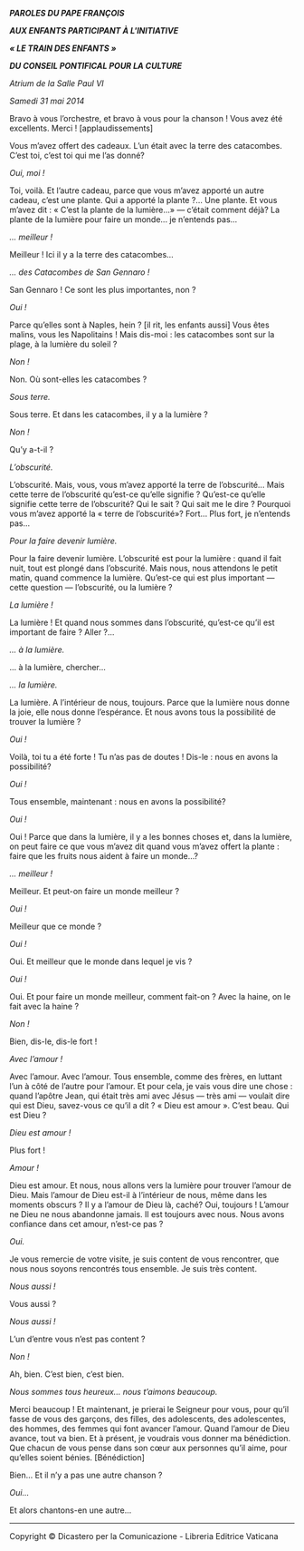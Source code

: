 ***PAROLES DU PAPE FRANÇOIS***

***AUX ENFANTS PARTICIPANT À L'INITIATIVE***

***« LE TRAIN DES ENFANTS »***

***DU CONSEIL PONTIFICAL POUR LA CULTURE***

*Atrium de la Salle Paul VI*

*Samedi 31 mai 2014*

Bravo à vous l’orchestre, et bravo à vous pour la chanson ! Vous avez été excellents. Merci ! [applaudissements]

Vous m’avez offert des cadeaux. L’un était avec la terre des catacombes. C’est toi, c’est toi qui me l’as donné?

*Oui, moi !*

Toi, voilà. Et l’autre cadeau, parce que vous m’avez apporté un autre cadeau, c’est une plante. Qui a apporté la plante ?… Une plante. Et vous m’avez dit : « C’est la plante de la lumière...» — c’était comment déjà? La plante de la lumière pour faire un monde... je n’entends pas...

*... meilleur !*

Meilleur ! Ici il y a la terre des catacombes...

*... des Catacombes de San Gennaro !*

San Gennaro ! Ce sont les plus importantes, non ?

*Oui !*

Parce qu’elles sont à Naples, hein ? [il rit, les enfants aussi] Vous êtes malins, vous les Napolitains ! Mais dis-moi : les catacombes sont sur la plage, à la lumière du soleil ?

*Non !*

Non. Où sont-elles les catacombes ?

*Sous terre.*

Sous terre. Et dans les catacombes, il y a la lumière ?

*Non !*

Qu’y a-t-il ?

*L’obscurité.*

L’obscurité. Mais, vous, vous m’avez apporté la terre de l’obscurité... Mais cette terre de l’obscurité qu’est-ce qu’elle signifie ? Qu’est-ce qu’elle signifie cette terre de l’obscurité? Qui le sait ? Qui sait me le dire ? Pourquoi vous m’avez apporté la « terre de l’obscurité»? Fort... Plus fort, je n’entends pas...

*Pour la faire devenir lumière.*

Pour la faire devenir lumière. L’obscurité est pour la lumière : quand il fait nuit, tout est plongé dans l’obscurité. Mais nous, nous attendons le petit matin, quand commence la lumière. Qu’est-ce qui est plus important — cette question — l’obscurité, ou la lumière ?

*La lumière !*

La lumière ! Et quand nous sommes dans l’obscurité, qu’est-ce qu’il est important de faire ? Aller ?...

*... à la lumière.*

... à la lumière, chercher...

*... la lumière.*

La lumière. A l’intérieur de nous, toujours. Parce que la lumière nous donne la joie, elle nous donne l’espérance. Et nous avons tous la possibilité de trouver la lumière ?

*Oui !*

Voilà, toi tu a été forte ! Tu n’as pas de doutes ! Dis-le : nous en avons la possibilité?

*Oui !*

Tous ensemble, maintenant : nous en avons la possibilité?

*Oui !*

Oui ! Parce que dans la lumière, il y a les bonnes choses et, dans la lumière, on peut faire ce que vous m’avez dit quand vous m’avez offert la plante : faire que les fruits nous aident à faire un monde...?

*... meilleur !*

Meilleur. Et peut-on faire un monde meilleur ?

*Oui !*

Meilleur que ce monde ?

*Oui !*

Oui. Et meilleur que le monde dans lequel je vis ?

*Oui !*

Oui. Et pour faire un monde meilleur, comment fait-on ? Avec la haine, on le fait avec la haine ?

*Non !*

Bien, dis-le, dis-le fort !

*Avec l’amour !*

Avec l’amour. Avec l’amour. Tous ensemble, comme des frères, en luttant l’un à côté de l’autre pour l’amour. Et pour cela, je vais vous dire une chose : quand l’apôtre Jean, qui était très ami avec Jésus — très ami — voulait dire qui est Dieu, savez-vous ce qu’il a dit ? « Dieu est amour ». C’est beau. Qui est Dieu ?

*Dieu est amour !*

Plus fort !

*Amour !*

Dieu est amour. Et nous, nous allons vers la lumière pour trouver l’amour de Dieu. Mais l’amour de Dieu est-il à l’intérieur de nous, même dans les moments obscurs ? Il y a l’amour de Dieu là, caché? Oui, toujours ! L’amour ne Dieu ne nous abandonne jamais. Il est toujours avec nous. Nous avons confiance dans cet amour, n’est-ce pas ?

*Oui.*

Je vous remercie de votre visite, je suis content de vous rencontrer, que nous nous soyons rencontrés tous ensemble. Je suis très content.

*Nous aussi !*

Vous aussi ?

*Nous aussi !*

L’un d’entre vous n’est pas content ?

*Non !*

Ah, bien. C’est bien, c’est bien.

*Nous sommes tous heureux... nous t’aimons beaucoup.*

Merci beaucoup ! Et maintenant, je prierai le Seigneur pour vous, pour qu’il fasse de vous des garçons, des filles, des adolescents, des adolescentes, des hommes, des femmes qui font avancer l’amour. Quand l’amour de Dieu avance, tout va bien. Et à présent, je voudrais vous donner ma bénédiction. Que chacun de vous pense dans son cœur aux personnes qu’il aime, pour qu’elles soient bénies. [Bénédiction]

Bien... Et il n’y a pas une autre chanson ?

*Oui...*

Et alors chantons-en une autre...

* * *

Copyright © Dicastero per la Comunicazione - Libreria Editrice Vaticana